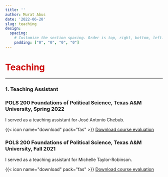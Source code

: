 ```yaml
---
title: ''
author: Murat Abus
date: '2022-06-20'
slug: teaching
design:
  spacing:
    # Customize the section spacing. Order is top, right, bottom, left.
    padding: ["0", "0", "0", "0"]  
---
```


<h1 style="color:#cc0000;">Teaching</h1>
<hr/>

### 1. Teaching Assistant 


### POLS 200 Foundations of Political Science, Texas A&M University, Spring 2022

I served as a teaching assistant for José Antonio Chebub.

{{< icon name="download" pack="fas" >}} [Download course evaluation](/uploads/POLS200_evaluation_Spring_2022.pdf)

### POLS 200 Foundations of Political Science, Texas A&M University, Fall 2021

I served as a teaching assistant for Michelle Taylor-Robinson.

{{< icon name="download" pack="fas" >}} [Download course evaluation](/uploads/POLS200_evaluation_Fall_2021,pdf)
